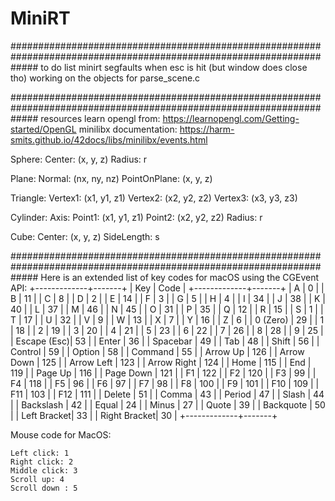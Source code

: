 # MiniRT

#####################################################################################################################
to do list
minirt segfaults when esc is hit (but window does close tho)
working on the objects for parse_scene.c

#####################################################################################################################
resources
learn opengl from: https://learnopengl.com/Getting-started/OpenGL
minilibx documentation: https://harm-smits.github.io/42docs/libs/minilibx/events.html

Sphere:
  Center: (x, y, z)
  Radius: r

Plane:
  Normal: (nx, ny, nz)
  PointOnPlane: (x, y, z)

Triangle:
  Vertex1: (x1, y1, z1)
  Vertex2: (x2, y2, z2)
  Vertex3: (x3, y3, z3)

Cylinder:
  Axis:
    Point1: (x1, y1, z1)
    Point2: (x2, y2, z2)
  Radius: r

Cube:
  Center: (x, y, z)
  SideLength: s



#####################################################################################################################
Here is an extended list of key codes for macOS using the CGEvent API:
+-------------+-------+
| Key         | Code  |
+-------------+-------+
| A           | 0     |
| B           | 11    |
| C           | 8     |
| D           | 2     |
| E           | 14    |
| F           | 3     |
| G           | 5     |
| H           | 4     |
| I           | 34    |
| J           | 38    |
| K           | 40    |
| L           | 37    |
| M           | 46    |
| N           | 45    |
| O           | 31    |
| P           | 35    |
| Q           | 12    |
| R           | 15    |
| S           | 1     |
| T           | 17    |
| U           | 32    |
| V           | 9     |
| W           | 13    |
| X           | 7     |
| Y           | 16    |
| Z           | 6     |
| 0 (Zero)    | 29    |
| 1           | 18    |
| 2           | 19    |
| 3           | 20    |
| 4           | 21    |
| 5           | 23    |
| 6           | 22    |
| 7           | 26    |
| 8           | 28    |
| 9           | 25    |
| Escape (Esc)| 53    |
| Enter       | 36    |
| Spacebar    | 49    |
| Tab         | 48    |
| Shift       | 56    |
| Control     | 59    |
| Option      | 58    |
| Command     | 55    |
| Arrow Up    | 126   |
| Arrow Down  | 125   |
| Arrow Left  | 123   |
| Arrow Right | 124   |
| Home        | 115   |
| End         | 119   |
| Page Up     | 116   |
| Page Down   | 121   |
| F1          | 122   |
| F2          | 120   |
| F3          | 99    |
| F4          | 118   |
| F5          | 96    |
| F6          | 97    |
| F7          | 98    |
| F8          | 100   |
| F9          | 101   |
| F10         | 109   |
| F11         | 103   |
| F12         | 111   |
| Delete      | 51    |
| Comma       | 43    |
| Period      | 47    |
| Slash       | 44    |
| Backslash   | 42    |
| Equal       | 24    |
| Minus       | 27    |
| Quote       | 39    |
| Backquote   | 50    |
| Left Bracket| 33    |
| Right Bracket| 30   |
+-------------+-------+



Mouse code for MacOS:

    Left click: 1
    Right click: 2
    Middle click: 3
    Scroll up: 4
    Scroll down : 5
